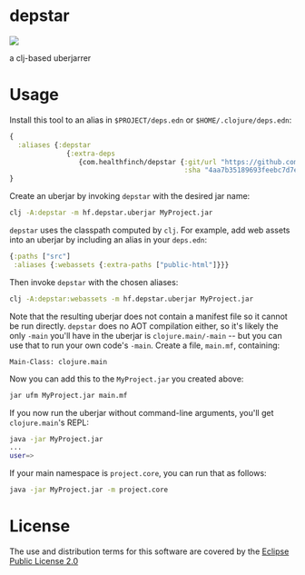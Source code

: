 # depstar

<img src="./depstar_logo.png" />

a clj-based uberjarrer

# Usage

Install this tool to an alias in `$PROJECT/deps.edn` or `$HOME/.clojure/deps.edn`:

```clj
{
  :aliases {:depstar
              {:extra-deps
                 {com.healthfinch/depstar {:git/url "https://github.com/healthfinch/depstar.git"
                                           :sha "4aa7b35189693feebc7d7e4a180b8af0326c9164"}}}}
}
```

Create an uberjar by invoking `depstar` with the desired jar name:

```bash
clj -A:depstar -m hf.depstar.uberjar MyProject.jar
```

`depstar` uses the classpath computed by `clj`.
For example, add web assets into an uberjar by including an alias in your `deps.edn`:

```clj
{:paths ["src"]
 :aliases {:webassets {:extra-paths ["public-html"]}}}
```

Then invoke `depstar` with the chosen aliases:

```bash
clj -A:depstar:webassets -m hf.depstar.uberjar MyProject.jar
```

Note that the resulting uberjar does not contain a manifest file so it cannot be run directly. `depstar` does no AOT compilation
either, so it's likely the only `-main` you'll have in the uberjar is `clojure.main/-main` -- but you can use that to run your own
code's `-main`. Create a file, `main.mf`, containing:

```
Main-Class: clojure.main
```

Now you can add this to the `MyProject.jar` you created above:

```bash
jar ufm MyProject.jar main.mf
```

If you now run the uberjar without command-line arguments, you'll get `clojure.main`'s REPL:

```bash
java -jar MyProject.jar
...
user=>
```

If your main namespace is `project.core`, you can run that as follows:

```bash
java -jar MyProject.jar -m project.core
```

# License

The use and distribution terms for this software are covered by the
[Eclipse Public License 2.0](https://www.eclipse.org/org/documents/epl-2.0/EPL-2.0.html)
